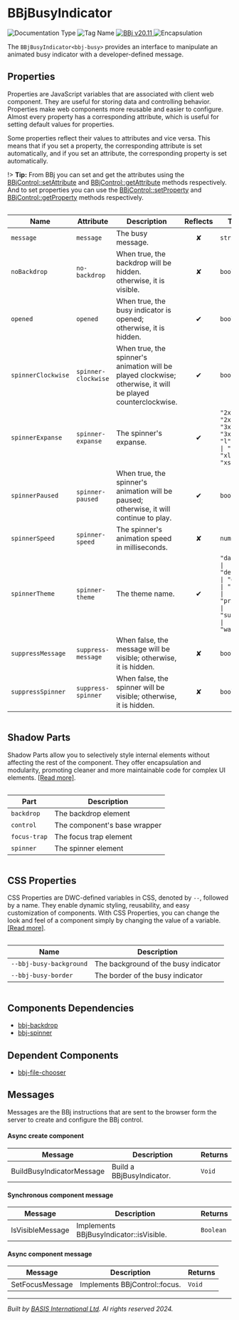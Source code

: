# BBjBusyIndicator
![Documentation Type](https://img.shields.io/badge/Documentation-dwc-%23006aff) ![Tag Name](https://img.shields.io/badge/Component-bbj--busy-%23006aff) <a href="https://documentation.basis.cloud/BASISHelp/WebHelp/bui/BBjBusyIndicator/BBjBusyIndicator.html" title="The BBj Control Name">
      <img src="https://img.shields.io/badge/Control-BBjBusyIndicator &#8599;-%23006aff" alt="BBj v20.11" />
    </a> ![Encapsulation](https://img.shields.io/badge/Encapsulation-shadow-%23006aff)

The `BBjBusyIndicator<bbj-busy>` provides an interface to manipulate an animated busy indicator with a developer-defined message.


## Properties 


Properties are JavaScript variables that are associated with client web component.
They are useful for storing data and controlling behavior. Properties make web components more reusable and easier to configure.
Almost every property has a corresponding attribute, which is useful for setting default values for properties.

Some properties reflect their values to attributes and vice versa. This means that if you set a property, the corresponding attribute is set automatically, and if you set an attribute, the corresponding property is set automatically.

!> **Tip:** From BBj you can set and get the attributes using the [BBjControl::setAttribute](https://documentation.basis.cloud/BASISHelp/WebHelp/bbjobjects/SysGui/bbjcontrol/BBjControl_setAttribute.htm)
and [BBjControl::getAttribute](https://documentation.basis.cloud/BASISHelp/WebHelp/bbjobjects/SysGui/bbjcontrol/BBjControl_getAttribute.htm) methods respectively.
And to set properties you can use the [BBjControl::setProperty](https://documentation.basis.cloud/BASISHelp/WebHelp/bbjobjects/SysGui/bbjcontrol/BBjControl_setProperty.htm) and [BBjControl::getProperty](https://documentation.basis.cloud/BASISHelp/WebHelp/bbjobjects/SysGui/bbjcontrol/BBjControl_getProperty.htm) methods respectively.
<div style="overflow-x: auto;">

| Name                 | Attribute             | Description                                                                                                 | Reflects | Type                                                                                 | Default       |
| -------------------- | --------------------- | ----------------------------------------------------------------------------------------------------------- | :------: | ------------------------------------------------------------------------------------ | ------------- |
| ``message``          | ``message``           | The busy message.                                                                                           | &#x2718; | ``string``                                                                           | ``''``        |
| ``noBackdrop``       | ``no-backdrop``       | When true, the backdrop will be hidden. otherwise, it is visible.                                           | &#x2718; | ``boolean``                                                                          | ``false``     |
| ``opened``           | ``opened``            | When true, the busy indicator is opened; otherwise, it is hidden.                                           | &#x2714; | ``boolean``                                                                          | ``false``     |
| ``spinnerClockwise`` | ``spinner-clockwise`` | When true, the spinner's animation will be played clockwise; otherwise, it will be played counterclockwise. | &#x2714; | ``boolean``                                                                          | ``true``      |
| ``spinnerExpanse``   | ``spinner-expanse``   | The spinner's expanse.                                                                                      | &#x2714; | ``"2xl" \| "2xs" \| "3xl" \| "3xs" \| "l" \| "m" \| "s" \| "xl" \| "xs"``            |               |
| ``spinnerPaused``    | ``spinner-paused``    | When true, the spinner's animation will be paused; otherwise, it will continue to play.                     | &#x2714; | ``boolean``                                                                          | ``false``     |
| ``spinnerSpeed``     | ``spinner-speed``     | The spinner's animation speed in milliseconds.                                                              | &#x2718; | ``number``                                                                           | ``1000``      |
| ``spinnerTheme``     | ``spinner-theme``     | The theme name.                                                                                             | &#x2714; | ``"danger" \| "default" \| "gray" \| "info" \| "primary" \| "success" \| "warning"`` | ``'default'`` |
| ``suppressMessage``  | ``suppress-message``  | When false, the message will be visible; otherwise, it is hidden.                                           | &#x2718; | ``boolean``                                                                          | ``false``     |
| ``suppressSpinner``  | ``suppress-spinner``  | When false, the spinner will be visible; otherwise, it is hidden.                                           | &#x2718; | ``boolean``                                                                          | ``false``     |


</div>

## Shadow Parts


Shadow Parts allow you to selectively style internal elements without affecting the rest of the component.
They offer encapsulation and modularity, promoting cleaner and more maintainable code for complex UI elements. [[Read more]](theme-engine/css-shadow-parts).
<div style="overflow-x: auto;">

| Part           | Description                  |
| -------------- | ---------------------------- |
| ``backdrop``   | The backdrop element         |
| ``control``    | The component's base wrapper |
| ``focus-trap`` | The focus trap element       |
| ``spinner``    | The spinner element          |


</div>

## CSS Properties


CSS Properties are DWC-defined variables in CSS, denoted by `--`, followed by a name.
They enable dynamic styling, reusability, and easy customization of components.
With CSS Properties, you can change the look and feel of a component simply by changing the value of a variable.
[[Read more]](theme-engine/css-variables).
<div style="overflow-x: auto;">

| Name                      | Description                          |
| ------------------------- | ------------------------------------ |
| ``--bbj-busy-background`` | The background of the busy indicator |
| ``--bbj-busy-border``     | The border of the busy indicator     |


</div>

## Components Dependencies

- [bbj-backdrop](web-components/bbj-backdrop.md)
- [bbj-spinner](web-components/bbj-spinner.md)


## Dependent Components

- [bbj-file-chooser](web-components/bbj-file-chooser.md)


## Messages

Messages are the BBj instructions that are sent to the browser form the server to create and configure the BBj control.<!-- tabs:start -->

#### **Async create component**

| Message                   | Description               | Returns  |
| ------------------------- | ------------------------- | -------- |
| BuildBusyIndicatorMessage | Build a BBjBusyIndicator. | ``Void`` |


#### **Synchronous component message**

| Message          | Description                             | Returns     |
| ---------------- | --------------------------------------- | ----------- |
| IsVisibleMessage | Implements BBjBusyIndicator::isVisible. | ``Boolean`` |


#### **Async component message**

| Message         | Description                   | Returns  |
| --------------- | ----------------------------- | -------- |
| SetFocusMessage | Implements BBjControl::focus. | ``Void`` |


<!-- tabs:end -->



----------------------------------------------
*Built by [BASIS International Ltd](https://www.basis.cloud/). Al rights reserved 2024.*
